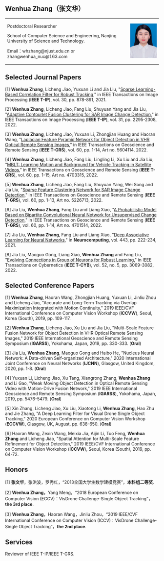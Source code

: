 ## Wenhua Zhang（张文华）
<table border="0">
  <tr>
    <td width="80%">
      <p>Postdoctoral Researcher</p>
      <p>School of Computer Science and Engineering, Nanjing University of Science and Technology.</p>
      <p>Email：whzhang@njust.edu.cn or zhangwenhua_nuc@163.com</p>
    </td>
    <td width="40%">
      <img src="/1.png">    
    </td>
  </tr>
</table>


## Selected Journal Papers

[1] <b>Wenhua Zhang</b>, Licheng Jiao, Yuxuan Li and Jia Liu, "[Sparse Learning-Based Correlation Filter for Robust Tracking](https://ieeexplore.ieee.org/document/9271879)," in IEEE Transactions on Image Processing (<b>IEEE T-IP</b>), vol. 30, pp. 878-891, 2021. 

[2] <b>Wenhua Zhang</b>, Licheng Jiao, Fang Liu, Shuyuan Yang and Jia Liu, "[Adaptive Contourlet Fusion Clustering for SAR Image Change Detection](https://ieeexplore.ieee.org/document/9729100)," in IEEE Transactions on Image Processing (<b>IEEE T-IP</b>), vol. 31, pp. 2295-2308, 2022. 

[3] <b>Wenhua Zhang</b>, Licheng Jiao, Yuxuan Li, Zhongjian Huang and Haoran Wang, "[Laplacian Feature Pyramid Network for Object Detection in VHR Optical Remote Sensing Images](https://ieeexplore.ieee.org/document/9411883)," in IEEE Transactions on Geoscience and Remote Sensing (<b>IEEE T-GRS</b>), vol. 60, pp. 1-14, Art no. 5604114, 2022. 

[4] <b>Wenhua Zhang</b>, Licheng Jiao, Fang Liu, Lingling Li, Xu Liu and Jia Liu, "[MBLT: Learning Motion and Background for Vehicle Tracking in Satellite Videos](https://ieeexplore.ieee.org/document/9533178)," in IEEE Transactions on Geoscience and Remote Sensing (<b>IEEE T-GRS</b>), vol. 60, pp. 1-15, Art no. 4703315, 2022. 

[5] <b>Wenhua Zhang</b>, Licheng Jiao, Fang Liu, Shuyuan Yang, Wei Song and Jia Liu, "[Sparse Feature Clustering Network for SAR Image Change Detection](https://ieeexplore.ieee.org/document/9758718)," in IEEE Transactions on Geoscience and Remote Sensing (<b>IEEE T-GRS</b>), vol. 60, pp. 1-13, Art no. 5226713, 2022.  

[6] Jia Liu, <b>Wenhua Zhang</b>, Fang Liu and Liang Xiao, "[A Probabilistic Model Based on Bipartite Convolutional Neural Network for Unsupervised Change Detection](https://ieeexplore.ieee.org/document/9411675)," in IEEE Transactions on Geoscience and Remote Sensing (<b>IEEE T-GRS</b>), vol. 60, pp. 1-14, Art no. 4701514, 2022. 

[7] Jia Liu, <b>Wenhua Zhang</b>, Fang Liu and Liang Xiao, "[Deep Associative Learning for Neural Networks](https://www.sciencedirect.com/science/article/abs/pii/S0925231221003623?via%3Dihub)," in <b>Neurocomputing</b>, vol. 443, pp. 222-234, 2021. 

[8] Jia Liu, Maoguo Gong, Liang Xiao, <b>Wenhua Zhang</b> and Fang Liu, "[Evolving Connections in Group of Neurons for Robust Learning](https://ieeexplore.ieee.org/document/9216490/)," in IEEE Transactions on Cybernetics (<b>IEEE T-CYB</b>), vol. 52, no. 5, pp. 3069-3082, 2022.

## Selected Conference Papers

[1] <b>Wenhua Zhang</b>, Haoran Wang, Zhongjian Huang, Yuxuan Li, Jinliu Zhou and Licheng Jiao, "Accurate and Long-Term Tracking via Overlap Maximization Integrated with Motion Continuity," 2019 IEEE/CVF International Conference on Computer Vision Workshop (<b>ICCVW</b>), Seoul, Korea (South), 2019, pp. 109-117.

[2] <b>Wenhua Zhang</b>, Licheng Jiao, Xu Liu and Jia Liu, "Multi-Scale Feature Fusion Network for Object Detection in VHR Optical Remote Sensing Images," 2019 IEEE International Geoscience and Remote Sensing Symposium (<b>IGARSS</b>), Yokohama, Japan, 2019, pp. 330-333. (<b>Oral</b>)

[3] Jia Liu, <b>Wenhua Zhang</b>, Maoguo Gong and Haibo He, "Nucleus Neural Network: A Data-driven Self-organized Architecture," 2020 International Joint Conference on Neural Networks (<b>IJCNN</b>), Glasgow, United Kingdom, 2020, pp. 1-8. (<b>Oral</b>)

[4] Yuxuan Li, Licheng Jiao, Xu Tang, Xiangrong Zhang, <b>Wenhua Zhang</b> and Li Gao, "Weak Moving Object Detection in Optical Remote Sensing Video with Motion-Drive Fusion Network," 2019 IEEE International Geoscience and Remote Sensing Symposium (<b>IGARSS</b>), Yokohama, Japan, 2019, pp. 5476-5479. (<b>Oral</b>) 

[5] Xin Zhang, Licheng Jiao, Xu Liu, Xiaotong Li, <b>Wenhua Zhang</b>, Hao Zhu and Jie Zhang, "A Deep Learning Filter for Visual Drone Single Object Tracking," 2020 European Conference on Computer Vision Workshop (<b>ECCVW</b>), Glasgow, UK, August, pp. 638-650. (<b>Oral</b>)

[6] Haoran Wang, Zexin Wang, Meixia Jia, Aijin Li, Tuo Feng, <b>Wenhua Zhang</b> and Licheng Jiao, "Spatial Attention for Multi-Scale Feature Refinement for Object Detection," 2019 IEEE/CVF International Conference on Computer Vision Workshop (<b>ICCVW</b>), Seoul, Korea (South), 2019, pp. 64-72.

## Honors

[1] <b>张文华</b>，张洪波，罗秀红，“2013全国大学生数学建模竞赛”，<b>本科组二等奖</b>.

[2] <b>Wenhua Zhang</b>，Yang Meng，“2018 European Conference on Computer Vision (ECCV)：VisDrone Challenge-Single Object Tracking”，<b>the 3rd place</b>.

[3] <b>Wenhua Zhang</b>，Haoran Wang，Jinliu Zhou，“2019 IEEE/CVF International Conference on Computer Vision (ICCV)：VisDrone Challenge-Single Object Tracking”，<b>the 2nd place</b>.

## Services

Reviewer of IEEE T-IP/IEEE T-GRS.
